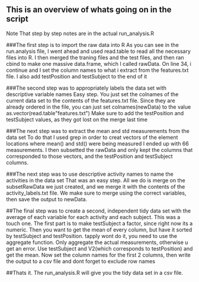 ## This is an overview of whats going on in the script
Note That step by step notes are in the actual run_analysis.R

###The first step is to import the raw data into R
As you can see in the run.analysis file, I went ahead and used read.table to read all the necessary
files into R. I then merged the traning files and the test files, and then ran cbind to make
one massive data.frame, which I called rawData. On line 34, i continue and I set the column names to 
what i extract from the features.txt file. I also add testPosition and testSubject to the end of it

###The second step was to appropriately labels the data set with descriptive variable names
Easy step. You just set the colnames of the current data set to the contents of the features.txt file. Since they
are already ordered in the file, you can just set colnames(newData) to the value as.vector(read.table"features.txt")
Make sure to add the testPosition and testSubject values, as they got lost on the merge last time

###The next step was to extract the mean and std measurements from the data set
To do that I used grep in order to creat vectors of the element locations where mean() and std() were being measured
I ended up with 66 measurements. I then subsetted the rawData and only kept the columns that corresponded to 
those vectors, and the testPosition and testSubject columns. 

###The next step was to use descriptive activity names to name the activities in the data set
That was an easy step. All we do is merge on the subsetRawData we just created, and we merge it with the 
contents of the activity_labels.txt file. We make sure to merge using the correct variables, then save the output to 
newData.

##The final step was to create a second, independent tidy data set with the average of each variable for each activity and each subject. 
This was a touch one. The first part is to make testSubject a factor, since right now its a numeric. Then you want
to get the mean of every column, but have it sorted by testSubject and testPosition. tapply wont do it, you need to
use the aggregate function. Only aggregate the actual measurements, otherwise u get an error. Use testSubject and
V2(which corresponds to testPosition) and get the mean. Now set the column names for the first 2 columns, then
write the output to a csv file and dont forget to exclude row names

##Thats it. The run_analysis.R will give you the tidy data set in a csv file.


